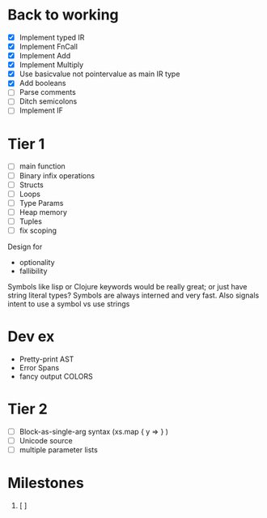 # Back to working
- [x] Implement typed IR
- [x] Implement FnCall
- [x] Implement Add
- [x] Implement Multiply
- [x] Use basicvalue not pointervalue as main IR type
- [x] Add booleans
- [ ] Parse comments
- [ ] Ditch semicolons
- [ ] Implement IF

# Tier 1
- [ ] main function
- [ ] Binary infix operations
- [ ] Structs
- [ ] Loops
- [ ] Type Params
- [ ] Heap memory
- [ ] Tuples
- [ ] fix scoping

Design for 
- optionality
- fallibility

Symbols like lisp or Clojure keywords would be really great; or just have string literal types?
Symbols are always interned and very fast. Also signals intent to use a symbol vs use strings

# Dev ex
- Pretty-print AST
- Error Spans
- fancy output COLORS

# Tier 2
- [ ] Block-as-single-arg syntax (xs.map { y => } )
- [ ] Unicode source
- [ ] multiple parameter lists

# Milestones
1. [ ] 
